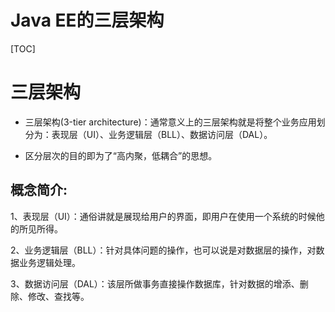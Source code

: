 # Java EE的三层架构


[TOC]

# 三层架构

- 三层架构(3-tier architecture)：通常意义上的三层架构就是将整个业务应用划分为：表现层（UI）、业务逻辑层（BLL）、数据访问层（DAL）。

- 区分层次的目的即为了“高内聚，低耦合”的思想。

## 概念简介:

1、表现层（UI）：通俗讲就是展现给用户的界面，即用户在使用一个系统的时候他的所见所得。

2、业务逻辑层（BLL）：针对具体问题的操作，也可以说是对数据层的操作，对数据业务逻辑处理。

3、数据访问层（DAL）：该层所做事务直接操作数据库，针对数据的增添、删除、修改、查找等。
